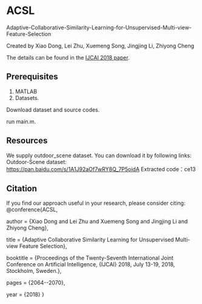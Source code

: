 
ACSL
===

Adaptive-Collaborative-Similarity-Learning-for-Unsupervised-Multi-view-Feature-Selection

Created by Xiao Dong, Lei Zhu, Xuemeng Song, Jingjing Li, Zhiyong Cheng

The details can be found in the [IJCAI 2018 paper](https://www.researchgate.net/publication/332669714_Adaptive_Collaborative_Similarity_Learning_for_Unsupervised_Multi-view_Feature_Selection).

Prerequisites
-------------
1. MATLAB
2. Datasets.

Download dataset and  source codes.

run main.m.


Resources
---------
We supply outdoor_scene dataset. You can download it by following links:
Outdoor-Scene dataset: https://pan.baidu.com/s/1A1J92aOf7wRY8Q_7P5oidA  Extracted code：ce13 

Citation
---------
If you find our approach useful in your research, please consider citing:
@conference{ACSL,

  author    = {Xiao Dong and
               Lei Zhu and
               Xuemeng Song and
               Jingjing Li and
               Zhiyong Cheng},
               
  title     = {Adaptive Collaborative Similarity Learning for Unsupervised Multi-view
               Feature Selection},
               
  booktitle = {Proceedings of the Twenty-Seventh International Joint Conference on
               Artificial Intelligence, {IJCAI} 2018, July 13-19, 2018, Stockholm,
               Sweden.},
               
  pages     = {2064--2070},
  
  year      = {2018}
}
